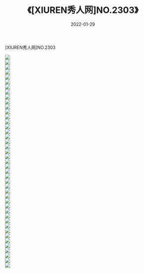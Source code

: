 ﻿---
layout: post
title:  《[XIUREN秀人网]NO.2303》
date:   2022-01-29
img: http://img.660000.xyz/Sharelink/秀人网/秀人网第03部分/[XIUREN秀人网]NO.2303/000.jpg
categories: [美女, 清纯, 唯美]
---

[XIUREN秀人网]NO.2303

 ![](http://img.660000.xyz/Sharelink/秀人网/秀人网第03部分/[XIUREN秀人网]NO.2303/001.jpg) <br>![](http://img.660000.xyz/Sharelink/秀人网/秀人网第03部分/[XIUREN秀人网]NO.2303/002.jpg) <br>![](http://img.660000.xyz/Sharelink/秀人网/秀人网第03部分/[XIUREN秀人网]NO.2303/003.jpg) <br>![](http://img.660000.xyz/Sharelink/秀人网/秀人网第03部分/[XIUREN秀人网]NO.2303/004.jpg) <br>![](http://img.660000.xyz/Sharelink/秀人网/秀人网第03部分/[XIUREN秀人网]NO.2303/005.jpg) <br>![](http://img.660000.xyz/Sharelink/秀人网/秀人网第03部分/[XIUREN秀人网]NO.2303/006.jpg) <br>![](http://img.660000.xyz/Sharelink/秀人网/秀人网第03部分/[XIUREN秀人网]NO.2303/007.jpg) <br>![](http://img.660000.xyz/Sharelink/秀人网/秀人网第03部分/[XIUREN秀人网]NO.2303/008.jpg) <br>![](http://img.660000.xyz/Sharelink/秀人网/秀人网第03部分/[XIUREN秀人网]NO.2303/009.jpg) <br>![](http://img.660000.xyz/Sharelink/秀人网/秀人网第03部分/[XIUREN秀人网]NO.2303/010.jpg) <br>![](http://img.660000.xyz/Sharelink/秀人网/秀人网第03部分/[XIUREN秀人网]NO.2303/011.jpg) <br>![](http://img.660000.xyz/Sharelink/秀人网/秀人网第03部分/[XIUREN秀人网]NO.2303/012.jpg) <br>![](http://img.660000.xyz/Sharelink/秀人网/秀人网第03部分/[XIUREN秀人网]NO.2303/013.jpg) <br>![](http://img.660000.xyz/Sharelink/秀人网/秀人网第03部分/[XIUREN秀人网]NO.2303/014.jpg) <br>![](http://img.660000.xyz/Sharelink/秀人网/秀人网第03部分/[XIUREN秀人网]NO.2303/015.jpg) <br>![](http://img.660000.xyz/Sharelink/秀人网/秀人网第03部分/[XIUREN秀人网]NO.2303/016.jpg) <br>![](http://img.660000.xyz/Sharelink/秀人网/秀人网第03部分/[XIUREN秀人网]NO.2303/017.jpg) <br>![](http://img.660000.xyz/Sharelink/秀人网/秀人网第03部分/[XIUREN秀人网]NO.2303/018.jpg) <br>![](http://img.660000.xyz/Sharelink/秀人网/秀人网第03部分/[XIUREN秀人网]NO.2303/019.jpg) <br>![](http://img.660000.xyz/Sharelink/秀人网/秀人网第03部分/[XIUREN秀人网]NO.2303/020.jpg) <br>![](http://img.660000.xyz/Sharelink/秀人网/秀人网第03部分/[XIUREN秀人网]NO.2303/021.jpg) <br>![](http://img.660000.xyz/Sharelink/秀人网/秀人网第03部分/[XIUREN秀人网]NO.2303/022.jpg) <br>![](http://img.660000.xyz/Sharelink/秀人网/秀人网第03部分/[XIUREN秀人网]NO.2303/023.jpg) <br>![](http://img.660000.xyz/Sharelink/秀人网/秀人网第03部分/[XIUREN秀人网]NO.2303/024.jpg) <br>![](http://img.660000.xyz/Sharelink/秀人网/秀人网第03部分/[XIUREN秀人网]NO.2303/025.jpg) <br>![](http://img.660000.xyz/Sharelink/秀人网/秀人网第03部分/[XIUREN秀人网]NO.2303/026.jpg) <br>![](http://img.660000.xyz/Sharelink/秀人网/秀人网第03部分/[XIUREN秀人网]NO.2303/027.jpg) <br>![](http://img.660000.xyz/Sharelink/秀人网/秀人网第03部分/[XIUREN秀人网]NO.2303/028.jpg) <br>![](http://img.660000.xyz/Sharelink/秀人网/秀人网第03部分/[XIUREN秀人网]NO.2303/029.jpg) <br>![](http://img.660000.xyz/Sharelink/秀人网/秀人网第03部分/[XIUREN秀人网]NO.2303/030.jpg) <br>![](http://img.660000.xyz/Sharelink/秀人网/秀人网第03部分/[XIUREN秀人网]NO.2303/031.jpg) <br>![](http://img.660000.xyz/Sharelink/秀人网/秀人网第03部分/[XIUREN秀人网]NO.2303/032.jpg) <br>![](http://img.660000.xyz/Sharelink/秀人网/秀人网第03部分/[XIUREN秀人网]NO.2303/033.jpg) <br>![](http://img.660000.xyz/Sharelink/秀人网/秀人网第03部分/[XIUREN秀人网]NO.2303/034.jpg) <br>![](http://img.660000.xyz/Sharelink/秀人网/秀人网第03部分/[XIUREN秀人网]NO.2303/035.jpg) <br>![](http://img.660000.xyz/Sharelink/秀人网/秀人网第03部分/[XIUREN秀人网]NO.2303/036.jpg) <br>![](http://img.660000.xyz/Sharelink/秀人网/秀人网第03部分/[XIUREN秀人网]NO.2303/037.jpg) <br>![](http://img.660000.xyz/Sharelink/秀人网/秀人网第03部分/[XIUREN秀人网]NO.2303/038.jpg) <br>![](http://img.660000.xyz/Sharelink/秀人网/秀人网第03部分/[XIUREN秀人网]NO.2303/039.jpg) <br>![](http://img.660000.xyz/Sharelink/秀人网/秀人网第03部分/[XIUREN秀人网]NO.2303/040.jpg) <br>![](http://img.660000.xyz/Sharelink/秀人网/秀人网第03部分/[XIUREN秀人网]NO.2303/041.jpg) <br>![](http://img.660000.xyz/Sharelink/秀人网/秀人网第03部分/[XIUREN秀人网]NO.2303/042.jpg) <br>![](http://img.660000.xyz/Sharelink/秀人网/秀人网第03部分/[XIUREN秀人网]NO.2303/043.jpg) <br>